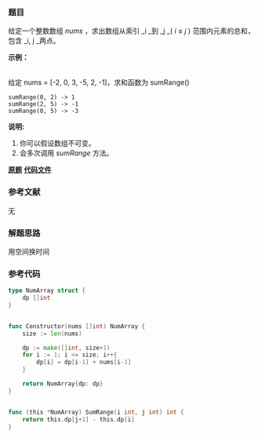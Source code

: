 ### 题目
给定一个整数数组   _nums_ ，求出数组从索引  _i  _到  _j   _( _i_  ≤  _j_ ) 范围内元素的总和，包含  _i,   j
_两点。

**示例：**


​    
    给定 nums = [-2, 0, 3, -5, 2, -1]，求和函数为 sumRange()
    
    sumRange(0, 2) -> 1
    sumRange(2, 5) -> -1
    sumRange(0, 5) -> -3

**说明:**

  1. 你可以假设数组不可变。
  2. 会多次调用  _sumRange_  方法。

 **[原题](https://leetcode-cn.com/problems/range-sum-query-immutable/)**    **[代码文件](https://github.com/LZH139/leetcode_Go/blob/master/src/DynamicProgramming/simple/RangeSumQueryImmutable/RangeSumQueryImmutable.go)**


### 参考文献
无

### 解题思路

用空间换时间


### 参考代码

```go
type NumArray struct {
    dp []int
}


func Constructor(nums []int) NumArray {
    size := len(nums)

    dp := make([]int, size+1)
    for i := 1; i <= size; i++{
        dp[i] = dp[i-1] + nums[i-1]
    }

    return NumArray{dp: dp}
}


func (this *NumArray) SumRange(i int, j int) int {
    return this.dp[j+1] - this.dp[i]
}


```




